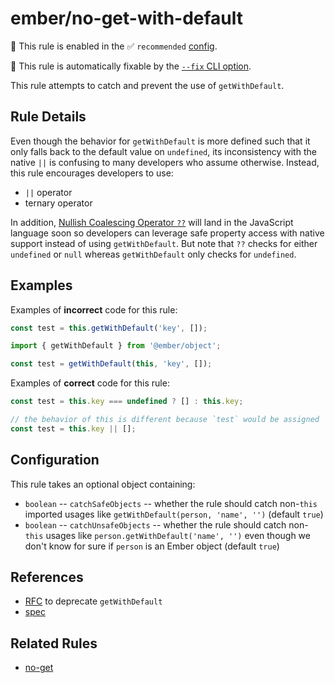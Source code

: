 # ember/no-get-with-default

💼 This rule is enabled in the ✅ `recommended` [config](https://github.com/ember-cli/eslint-plugin-ember#-configurations).

🔧 This rule is automatically fixable by the [`--fix` CLI option](https://eslint.org/docs/latest/user-guide/command-line-interface#--fix).

<!-- end auto-generated rule header -->

This rule attempts to catch and prevent the use of `getWithDefault`.

## Rule Details

Even though the behavior for `getWithDefault` is more defined such that it only falls back to the default value on `undefined`, its inconsistency with the native `||` is confusing to many developers who assume otherwise. Instead, this rule encourages developers to use:

- `||` operator
- ternary operator

In addition, [Nullish Coalescing Operator `??`](https://github.com/tc39/proposal-nullish-coalescing) will land in the JavaScript language soon so developers can leverage safe property access with native support instead of using `getWithDefault`. But note that `??` checks for either `undefined` or `null` whereas `getWithDefault` only checks for `undefined`.

## Examples

Examples of **incorrect** code for this rule:

```js
const test = this.getWithDefault('key', []);
```

```js
import { getWithDefault } from '@ember/object';

const test = getWithDefault(this, 'key', []);
```

Examples of **correct** code for this rule:

```js
const test = this.key === undefined ? [] : this.key;
```

```js
// the behavior of this is different because `test` would be assigned `[]` on any falsy value instead of on only `undefined`.
const test = this.key || [];
```

## Configuration

This rule takes an optional object containing:

- `boolean` -- `catchSafeObjects` -- whether the rule should catch non-`this` imported usages like `getWithDefault(person, 'name', '')` (default `true`)
- `boolean` -- `catchUnsafeObjects` -- whether the rule should catch non-`this` usages like `person.getWithDefault('name', '')` even though we don't know for sure if `person` is an Ember object (default `true`)

## References

- [RFC](https://github.com/emberjs/rfcs/pull/554/) to deprecate `getWithDefault`
- [spec](https://api.emberjs.com/ember/3.13/functions/@ember%2Fobject/getWithDefault)

## Related Rules

- [no-get](no-get.md)
